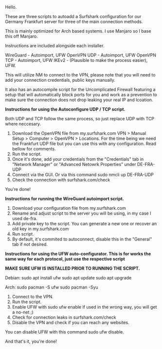 Hello.

These are three scripts to autoadd a Surfshark configuration for our Germany Frankfurt server for three of the main connection methods.

This is mainly optimized for Arch based systems. I use Manjaro so I base this off Manjaro.

Instructions are included alongside each installer.

WireGuard - Autoimport, UFW
OpenVPN UDP - Autoimport, UFW
OpenVPN TCP - Autoimport, UFW
IKEv2 - (Plausible to make the process easier), UFW.

This will utilize NM to connect to the VPN, please note that you will need to add your connection credentials, public keys manually.

It also has an autocompile script for the Uncomplicated Firewall featuring a setup that will automatically block ports for you and work as a prevention to make sure the connection does not drop leaking your real IP and lcoation.

**Instructions for using the Autoconfigure UDP / TCP script.**

Both UDP and TCP follow the same process, so just replace UDP with TCP where neccesary.

1. Download the OpenVPN file from my.surfshark.com VPN > Manual Setup > Computer > OpenVPN > Locations. For the time being we need the Frankfurt UDP file but you can use this with any configuration. Read bellow for comments.
2. Run the script.
3. Once it's done, add your credentials from the "Credentials" tab in "Network Manager" or "Advanced Netowrk Properties" under DE-FRA-UDP
4. Connect via the GUI. Or via this command
sudo nmcli up DE-FRA-UDP
5. Check the connection with surfshark.com/check

You're done!

**Instructions for running the WireGuard autoimport script.**

1. Download your configuration file from my.surfshark.com
2. Rename and adjust script to the server you will be using, in my case I used de-fra.
3. Add private key to the script. You can generate a new one or recover an old key in my.surfshark.com
4. Run script.
5. By default, it's commited to autoconnect, disable this in the "General" tab if not desired.

**Instructions for using the UFW auto-configurator. This is for works the same way for each protocol, just use the respective script**

**MAKE SURE UFW IS INSTALLED PRIOR TO RUNNING THE SCRIPT.**

Debian:
sudo apt install ufw
sudo apt update
sudo apt upgrade

Arch:
sudo pacman -S ufw
sudo pacman -Syu

1. Connect to the VPN.
2. Run the script.
3. Enable UFW with sudo ufw enable if used in the wrong way, you will get a no-net ;)
4. Check for connection leaks in surfshark.com/check
5. Disable the VPN and check if you can reach any websites.

You can disable UFW with this command
sudo ufw disable.

And that's it, you're done!